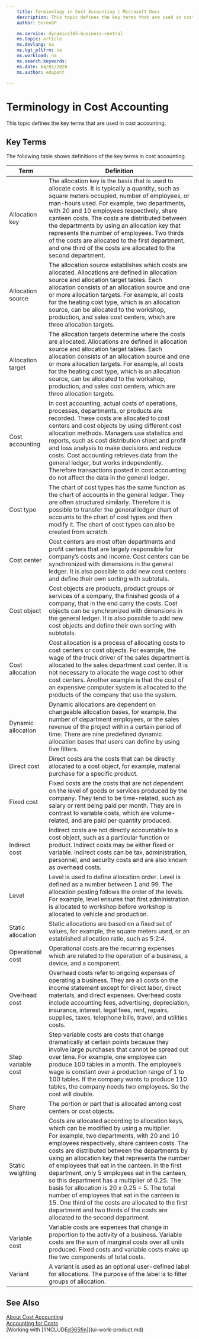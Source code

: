 ```yaml
---
    title: Terminology in Cost Accounting | Microsoft Docs
    description: This topic defines the key terms that are used in cost accounting.
    author: SorenGP

    ms.service: dynamics365-business-central
    ms.topic: article
    ms.devlang: na
    ms.tgt_pltfrm: na
    ms.workload: na
    ms.search.keywords:
    ms.date: 04/01/2020
    ms.author: edupont

---
```

# Terminology in Cost Accounting
This topic defines the key terms that are used in cost accounting.  

## Key Terms  
 The following table shows definitions of the key terms in cost accounting.  

|**Term**|**Definition**|  
|--------------|--------------------|  
|Allocation key|The allocation key is the basis that is used to allocate costs. It is typically a quantity, such as square meters occupied, number of employees, or man-hours used. For example, two departments, with 20 and 10 employees respectively, share canteen costs. The costs are distributed between the departments by using an allocation key that represents the number of employees. Two thirds of the costs are allocated to the first department, and one third of the costs are allocated to the second department.|  
|Allocation source|The allocation source establishes which costs are allocated. Allocations are defined in allocation source and allocation target tables. Each allocation consists of an allocation source and one or more allocation targets. For example, all costs for the heating cost type, which is an allocation source, can be allocated to the workshop, production, and sales cost centers, which are three allocation targets.|  
|Allocation target|The allocation targets determine where the costs are allocated. Allocations are defined in allocation source and allocation target tables. Each allocation consists of an allocation source and one or more allocation targets. For example, all costs for the heating cost type, which is an allocation source, can be allocated to the workshop, production, and sales cost centers, which are three allocation targets.|  
|Cost accounting|In cost accounting, actual costs of operations, processes, departments, or products are recorded. These costs are allocated to cost centers and cost objects by using different cost allocation methods. Managers use statistics and reports, such as cost distribution sheet and profit and loss analysis to make decisions and reduce costs. Cost accounting retrieves data from the general ledger, but works independently. Therefore transactions posted in cost accounting do not affect the data in the general ledger.|  
|Cost type|The chart of cost types has the same function as the chart of accounts in the general ledger. They are often structured similarly. Therefore it is possible to transfer the general ledger chart of accounts to the chart of cost types and then modify it. The chart of cost types can also be created from scratch.|  
|Cost center|Cost centers are most often departments and profit centers that are largely responsible for company’s costs and income. Cost centers can be synchronized with dimensions in the general ledger. It is also possible to add new cost centers and define their own sorting with subtotals.|  
|Cost object|Cost objects are products, product groups or services of a company, the finished goods of a company, that in the end carry the costs. Cost objects can be synchronized with dimensions in the general ledger. It is also possible to add new cost objects and define their own sorting with subtotals.|  
|Cost allocation|Cost allocation is a process of allocating costs to cost centers or cost objects. For example, the wage of the truck driver of the sales department is allocated to the sales department cost center. It is not necessary to allocate the wage cost to other cost centers. Another example is that the cost of an expensive computer system is allocated to the products of the company that use the system.|  
|Dynamic allocation|Dynamic allocations are dependent on changeable allocation bases, for example, the number of department employees, or the sales revenue of the project within a certain period of time. There are nine predefined dynamic allocation bases that users can define by using five filters.|  
|Direct cost|Direct costs are the costs that can be directly allocated to a cost object, for example, material purchase for a specific product.|  
|Fixed cost|Fixed costs are the costs that are not dependent on the level of goods or services produced by the company. They tend to be time-related, such as salary or rent being paid per month. They are in contrast to variable costs, which are volume-related, and are paid per quantity produced.|  
|Indirect cost|Indirect costs are not directly accountable to a cost object, such as a particular function or product. Indirect costs may be either fixed or variable. Indirect costs can be tax, administration, personnel, and security costs and are also known as overhead costs.|  
|Level|Level is used to define allocation order. Level is defined as a number between 1 and 99. The allocation posting follows the order of the levels. For example, level ensures that first administration is allocated to workshop before workshop is allocated to vehicle and production.|  
|Static allocation|Static allocations are based on a fixed set of values, for example, the square meters used, or an established allocation ratio, such as 5:2:4.|  
|Operational cost|Operational costs are the recurring expenses which are related to the operation of a business, a device, and a component.|  
|Overhead cost|Overhead costs refer to ongoing expenses of operating a business. They are all costs on the income statement except for direct labor, direct materials, and direct expenses. Overhead costs include accounting fees, advertising, depreciation, insurance, interest, legal fees, rent, repairs, supplies, taxes, telephone bills, travel, and utilities costs.|  
|Step variable cost|Step variable costs are costs that change dramatically at certain points because they involve large purchases that cannot be spread out over time. For example, one employee can produce 100 tables in a month. The employee’s wage is constant over a production range of 1 to 100 tables. If the company wants to produce 110 tables, the company needs two employees. So the cost will double.|  
|Share|The portion or part that is allocated among cost centers or cost objects.|  
|Static weighting|Costs are allocated according to allocation keys, which can be modified by using a multiplier. <br />For example, two departments, with 20 and 10 employees respectively, share canteen costs. The costs are distributed between the departments by using an allocation key that represents the number of employees that eat in the canteen. In the first department, only 5 employees eat in the canteen, so this department has a multiplier of 0.25. The basis for allocation is 20 x 0.25 = 5. The total number of employees that eat in the canteen is 15. One third of the costs are allocated to the first department and two thirds of the costs are allocated to the second department.|  
|Variable cost|Variable costs are expenses that change in proportion to the activity of a business. Variable costs are the sum of marginal costs over all units produced. Fixed costs and variable costs make up the two components of total costs.|  
|Variant|A variant is used as an optional user-defined label for allocations. The purpose of the label is to filter groups of allocation.|  

## See Also  
 [About Cost Accounting](finance-about-cost-accounting.md)   
 [Accounting for Costs](finance-manage-cost-accounting.md)  
 [Working with [!INCLUDE[d365fin](includes/d365fin_md.md)]](ui-work-product.md)
